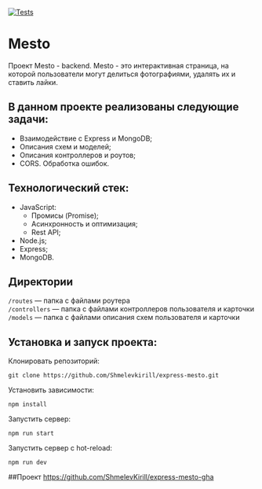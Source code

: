 [![Tests](https://github.com/ShmelevKirill/express-mesto-gha/actions/workflows/tests-14-sprint.yml/badge.svg)](https://github.com/ShmelevKirill/express-mesto-gha/actions/workflows/tests-14-sprint.yml)
# Mesto

Проект Mesto - backend. Mesto - это интерактивная страница, на которой пользователи могут делиться фотографиями, удалять их и ставить лайки.

## В данном проекте реализованы следующие задачи:
- Взаимодействие с Express и MongoDB;
- Описания схем и моделей;
- Описания контроллеров и роутов;
- CORS. Обработка ошибок.

## Технологический стек:
- JavaScript:
  - Промисы (Promise);
  - Асинхронность и оптимизация;
  - Rest API;
- Node.js;
- Express;
- MongoDB.

## Директории
`/routes` — папка с файлами роутера  
`/controllers` — папка с файлами контроллеров пользователя и карточки   
`/models` — папка с файлами описания схем пользователя и карточки  
  
## Установка и запуск проекта:
Клонировать репозиторий:

    git clone https://github.com/Shmelevkirill/express-mesto.git

Установить зависимости:

    npm install

Запустить сервер:

    npm run start

Запустить сервер с hot-reload:

    npm run dev

##Проект
https://github.com/ShmelevKirill/express-mesto-gha
